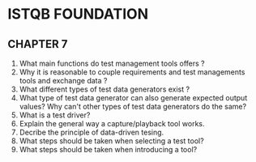 # ISTQB FOUNDATION
## CHAPTER 7
1. What main functions do test management tools offers ?
2. Why it is reasonable to couple requirements and test managements tools and exchange data ?
3. What different types of test data generators exist ?
4. What type of test data generator can also generate expected output values?
   Why can't other types of test data generators do the same? 
5. What is a test driver?
6. Explain the general way a capture/playback tool works.
7. Decribe the principle of data-driven tesing.
8. What steps should be taken when selecting a test tool?
9. What steps should be taken when introducing a tool?


